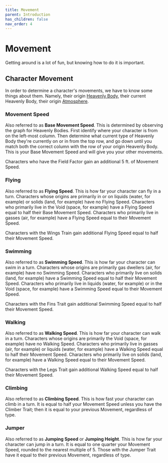 ```yaml
---
title: Movement
parent: Introduction
has_children: false
nav_order: 4
---
```


# Movement

Getting around is a lot of fun, but knowing how to do it is important.

## Character Movement

In order to determine a character's movements, we have to know some things about them. Namely, their origin [Heavenly Body](/cosmos/Factors/HeavenlyBodies), their current Heavenly Body, their origin [Atmosphere](/cosmos/Factors/Atmosphere).

### Movement Speed

Also referred to as **Base Movement Speed**. This is determined by observing the graph for Heavenly Bodies. First identify where your character is from on the left-most column. Then determine what current type of Heavenly Body they're currently on or in from the top row, and go down until you match both the correct column with the row of your origin Heavenly Body. This is your Base Movement Speed and will give you your other movements.

Characters who have the Field Factor gain an additional 5 ft. of Movement Speed.

### Flying

Also referred to as **Flying Speed**. This is how far your character can fly in a turn. Characters whose origins are primarily in or on liquids (water, for example) or solids (land, for example) have no Flying Speed. Characters who primarily live in the Void (space, for example) have a Flying Speed equal to half their Base Movement Speed. Characters who primarily live in gasses (air, for example) have a Flying Speed equal to their Movement Speed.

Characters with the Wings Train gain additional Flying Speed equal to half their Movement Speed.

### Swimming

Also referred to as **Swimming Speed**. This is how far your character can swim in a turn. Characters whose origins are primarily gas dwellers (air, for example) have no Swimming Speed. Characters who primarily live on solids (land, for example) have a Swimming Speed equal to half their Movement Speed. Characters who primarily live in liquids (water, for example) or in the Void (space, for example) have a Swimming Speed equal to their Movement Speed.

Characters with the Fins Trait gain additional Swimming Speed equal to half their Movement Speed.

### Walking

Also referred to as **Walking Speed**. This is how far your character can walk in a turn. Characters whose origins are primarily the Void (space, for example) have no Walking Speed. Characters who primarily live in gasses (air, for example) or liquids (water, for example) have a Walking Speed equal to half their Movement Speed. Characters who primarily live on solids (land, for example) have a Walking Speed equal to their Movement Speed.

Characters with the Legs Trait gain additional Walking Speed equal to half their Movement Speed.

### Climbing

Also referred to as **Climbing Speed**. This is how fast your character can climb in a turn. It is equal to half your Movement Speed unless you have the Climber Trait; then it is equal to your previous Movement, regardless of type.

### Jumper

Also referred to as **Jumping Speed** or **Jumping Height**. This is how far your character can jump in a turn. It is equal to one quarter your Movement Speed, rounded to the nearest multiple of 5. Those with the Jumper Trait have it equal to their previous Movement, regardless of type.
